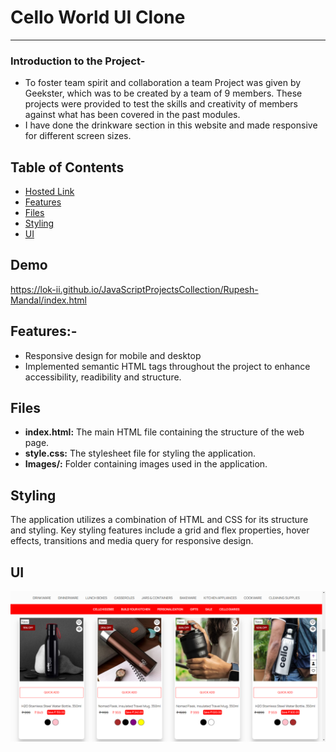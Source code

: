 <h1>Cello World UI Clone</h1>
<hr>
<h3>Introduction to the Project-</h3>
<ul>
  <li>To foster team spirit and collaboration a team Project was given by Geekster, which was to be created by a team of 9 members. These projects were provided to test the skills and creativity of members against what has been covered in the past modules.</li>
  <li>I have done the drinkware section in this website and made responsive for different screen sizes.</li>
</ul>
<h2>Table of Contents</h2>

- [Hosted Link](#demo)
- [Features](#features)
- [Files](#files)
- [Styling](#styling)
- [UI](#ui)
 ## Demo

https://lok-ii.github.io/JavaScriptProjectsCollection/Rupesh-Mandal/index.html
 ## Features:- <br>
  - Responsive design for mobile and desktop <br>
  - Implemented semantic HTML tags throughout the project to enhance accessibility, readibility and structure. <br>
  
## Files

- **index.html:** The main HTML file containing the structure of the web page.
- **style.css:** The stylesheet file for styling the application.
- **Images/:** Folder containing images used in the application.

## Styling

The application utilizes a combination of HTML and CSS for its structure and styling. Key styling features
include a grid and flex properties, hover effects, transitions and media query for responsive design.
## UI
![image](https://github.com/sejal3006/Cello_world_clone/blob/main/Pravin%20M/Images/Screenshot%202023-12-07%20183510.png) 
